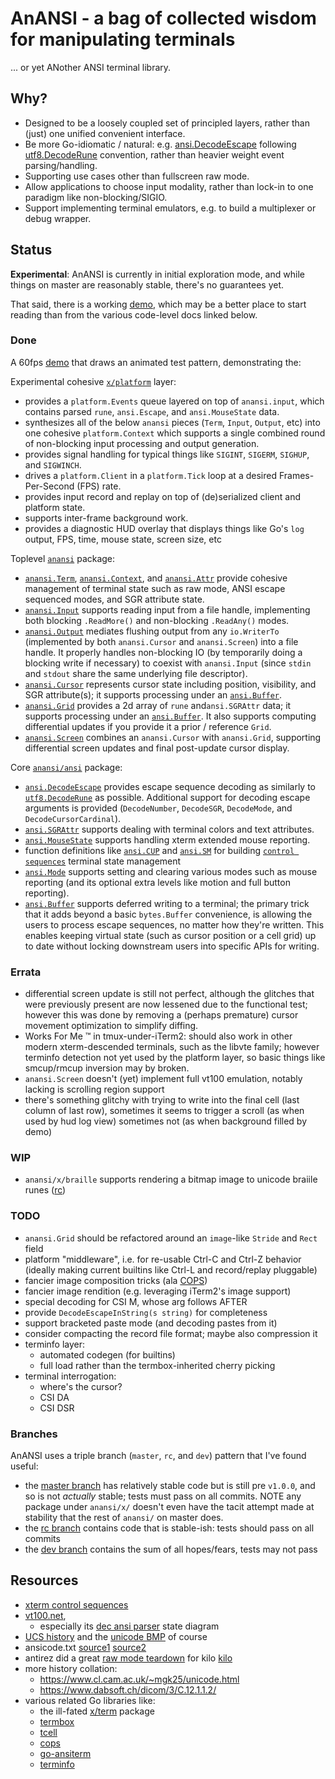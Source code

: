# AnANSI - a bag of collected wisdom for manipulating terminals

... or yet ANother ANSI terminal library.

## Why?

- Designed to be a loosely coupled set of principled layers, rather than (just)
  one unified convenient interface.
- Be more Go-idiomatic / natural: e.g.  [ansi.DecodeEscape][ansi_decode_escape]
  following [utf8.DecodeRune][decode_rune] convention, rather than heavier
  weight event parsing/handling.
- Supporting use cases other than fullscreen raw mode.
- Allow applications to choose input modality, rather than lock-in to one
  paradigm like non-blocking/SIGIO.
- Support implementing terminal emulators, e.g. to build a multiplexer or debug
  wrapper.

## Status

**Experimental**: AnANSI is currently in initial exploration mode, and while
things on master are reasonably stable, there's no guarantees yet.

That said, there is a working [demo][demo], which may be a better place to
start reading than from the various code-level docs linked below.

### Done

A 60fps [demo][demo] that draws an animated test pattern, demonstrating the:

Experimental cohesive [`x/platform`][platform_pkg] layer:
- provides a `platform.Events` queue layered on top of `anansi.input`, which
  contains parsed `rune`, `ansi.Escape`, and `ansi.MouseState` data.
- synthesizes all of the below `anansi` pieces (`Term`, `Input`, `Output`, etc)
  into one cohesive `platform.Context` which supports a single combined round
  of non-blocking input processing and output generation.
- provides signal handling for typical things like `SIGINT`, `SIGERM`,
  `SIGHUP`, and `SIGWINCH`.
- drives a `platform.Client` in a `platform.Tick` loop at a desired
  Frames-Per-Second (FPS) rate.
- provides input record and replay on top of (de)serialized client and platform
  state.
- supports inter-frame background work.
- provides a diagnostic HUD overlay that displays things like Go's `log`
  output, FPS, time, mouse state, screen size, etc

Toplevel [`anansi`][anansi_pkg] package:
- [`anansi.Term`][anansi_term], [`anansi.Context`][anansi_context], and
  [`anansi.Attr`][anansi_attr] provide cohesive management of terminal state
  such as raw mode, ANSI escape sequenced modes, and SGR attribute state.
- [`anansi.Input`][anansi_input] supports reading input from a file handle,
  implementing both blocking `.ReadMore()` and non-blocking `.ReadAny()` modes.
- [`anansi.Output`][anansi_output] mediates flushing output from any
  `io.WriterTo` (implemented by both `anansi.Cursor` and `anansi.Screen`) into
  a file handle.  It properly handles non-blocking IO (by temporarily doing a
  blocking write if necessary) to coexist with `anansi.Input` (since `stdin`
  and `stdout` share the same underlying file descriptor).
- [`anansi.Cursor`][anansi_cursor] represents cursor state including position,
  visibility, and SGR attribute(s); it supports processing under an
  [`ansi.Buffer`][ansi_buffer].
- [`anansi.Grid`][anansi_grid] provides a 2d array of `rune` and`ansi.SGRAttr`
  data; it supports processing under an [`ansi.Buffer`][ansi_buffer]. It also
  supports computing differential updates if you provide it a prior / reference
  `Grid`.
- [`anansi.Screen`][anansi_screen] combines an `anansi.Cursor` with
  `anansi.Grid`, supporting differential screen updates and final post-update
  cursor display.

Core [`anansi/ansi`][ansi_pkg] package:
- [`ansi.DecodeEscape`][ansi_decode_escape] provides escape sequence decoding
  as similarly to [`utf8.DecodeRune`][decode_rune] as possible. Additional
  support for decoding escape arguments is provided (`DecodeNumber`,
  `DecodeSGR`, `DecodeMode`, and `DecodeCursorCardinal`).
- [`ansi.SGRAttr`][ansi_sgr] supports dealing with terminal colors and text
  attributes.
- [`ansi.MouseState`][ansi_mousestate] supports handling xterm extended mouse
  reporting.
- function definitions like [`ansi.CUP`][ansi_cup] and [`ansi.SM`][ansi_sm] for
  building [`control sequences`][ansi_seq] terminal state management
- [`ansi.Mode`][ansi_mode] supports setting and clearing various modes such as
  mouse reporting (and its optional extra levels like motion and full button
  reporting).
- [`ansi.Buffer`][ansi_buffer] supports deferred writing to a terminal; the
  primary trick that it adds beyond a basic `bytes.Buffer` convenience, is
  allowing the users to process escape sequences, no matter how they're
  written. This enables keeping virtual state (such as cursor position or a
  cell grid) up to date without locking downstream users into specific APIs for
  writing.

### Errata

- differential screen update is still not perfect, although the glitches that
  were previously present are now lessened due to the functional test; however
  this was done by removing a (perhaps premature) cursor movement optimization
  to simplify diffing.
- Works For Me ™ in tmux-under-iTerm2: should also work in other modern
  xterm-descended terminals, such as the libvte family; however terminfo
  detection not yet used by the platform layer, so basic things like
  smcup/rmcup inversion may by broken.
- `anansi.Screen` doesn't (yet) implement full vt100 emulation, notably lacking
  is scrolling region support
- there's something glitchy with trying to write into the final cell (last
  column of last row), sometimes it seems to trigger a scroll (as when used by
  hud log view) sometimes not (as when background filled by demo)

### WIP

- `anansi/x/braille` supports rendering a bitmap image to unicode braiile runes ([rc][rc])

### TODO

- `anansi.Grid` should be refactored around an `image`-like `Stride` and `Rect` field
- platform "middleware", i.e. for re-usable Ctrl-C and Ctrl-Z behavior (ideally
  making current builtins like Ctrl-L and record/replay pluggable)
- fancier image composition tricks (ala [COPS][cops])
- fancier image rendition (e.g. leveraging iTerm2's image support)
- special decoding for CSI M, whose arg follows AFTER
- provide `DecodeEscapeInString(s string)` for completeness
- support bracketed paste mode (and decoding pastes from it)
- consider compacting the record file format; maybe also compression it
- terminfo layer:
  - automated codegen (for builtins)
  - full load rather than the termbox-inherited cherry picking
- terminal interrogation:
  - where's the cursor?
  - CSI DA
  - CSI DSR

### Branches

AnANSI uses a triple branch (`master`, `rc`, and `dev`) pattern that I've found
useful:
- the [master branch][master] has relatively stable code but is
  still pre `v1.0.0`, and so is not *actually* stable; tests must pass on all
  commits. NOTE any package under `anansi/x/` doesn't even have the tacit
  attempt made at stability that the rest of `anansi/` on master does.
- the [rc branch][rc] contains code that is stable-ish: tests should
  pass on all commits
- the [dev branch][dev] contains the sum of all hopes/fears, tests
  may not pass

## Resources

- [xterm control sequences][xterm_ctl]
- [vt100.net][vt100],
  - especially its [dec ansi parser][ansi_parser_sm] state diagram
- [UCS history][ucs] and the [unicode BMP][unicode_bmp] of course
- ansicode.txt [source1][tmux_ansicode] [source2][pdp10_ansicode]
- antirez did a great [raw mode teardown][kilo_rawmode] for kilo [kilo][kilo]
- more history collation:
  - https://www.cl.cam.ac.uk/~mgk25/unicode.html
  - https://www.dabsoft.ch/dicom/3/C.12.1.1.2/
- various related Go libraries like:
  - the ill-fated [x/term](https://github.com/golang/go/issues/13104) package
  - [termbox][termbox]
  - [tcell][tcell]
  - [cops][cops]
  - [go-ansiterm][go-ansiterm]
  - [terminfo][terminfo]

[platform_pkg]: https://godoc.org/github.com/jcorbin/anansi/x/platform
[anansi_pkg]: https://godoc.org/github.com/jcorbin/anansi
[ansi_pkg]: https://godoc.org/github.com/jcorbin/anansi/ansi

[anansi_attr]: https://godoc.org/github.com/jcorbin/anansi#Attr
[anansi_context]: https://godoc.org/github.com/jcorbin/anansi#Context
[anansi_cursor]: https://godoc.org/github.com/jcorbin/anansi#Cursor
[anansi_grid]: https://godoc.org/github.com/jcorbin/anansi#Grid
[anansi_input]: https://godoc.org/github.com/jcorbin/anansi#Input
[anansi_output]: https://godoc.org/github.com/jcorbin/anansi#Output
[anansi_screen]: https://godoc.org/github.com/jcorbin/anansi#Screen
[anansi_term]: https://godoc.org/github.com/jcorbin/anansi#Term
[ansi_buffer]: https://godoc.org/github.com/jcorbin/anansi/ansi#Buffer
[ansi_cup]: https://godoc.org/github.com/jcorbin/anansi/ansi#CUP
[ansi_decode_escape]: https://godoc.org/github.com/jcorbin/anansi/ansi#DecodeEscape
[ansi_mode]: https://godoc.org/github.com/jcorbin/anansi/ansi#Mode
[ansi_mousestate]: https://godoc.org/github.com/jcorbin/anansi/ansi#MouseState
[ansi_parser_sm]: https://www.vt100.net/emu/dec_ansi_parser
[ansi_seq]: https://godoc.org/github.com/jcorbin/anansi/ansi#Seq
[ansi_sgr]: https://godoc.org/github.com/jcorbin/anansi/ansi#SGRAttr
[ansi_sm]: https://godoc.org/github.com/jcorbin/anansi/ansi#SM

[cops]: https://github.com/kriskowal/cops
[decode_rune]: https://golang.org/pkg/unicode/utf8/#DecodeRune
[go-ansiterm]: https://github.com/Azure/go-ansiterm
[kilo]: https://github.com/antirez/kilo
[kilo_rawmode]: https://viewsourcecode.org/snaptoken/kilo/02.enteringRawMode.html
[pdp10_ansicode]: http://www.inwap.com/pdp10/ansicode.txt
[tcell]: https://github.com/gdamore/tcell
[termbox]: https://github.com/nsf/termbox-go
[terminfo]: https://github.com/xo/terminfo
[tmux_ansicode]: https://github.com/tmux/tmux/blob/master/tools/ansicode.txt
[ucs]: https://en.wikipedia.org/wiki/Universal_Coded_Character_Set
[unicode_bmp]: https://en.wikipedia.org/wiki/Plane_(Unicode)#Basic_Multilingual_Plane
[vt100]: https://www.vt100.net
[xterm_ctl]: http://invisible-island.net/xterm/ctlseqs/ctlseqs.html

[master]: ../../tree/master
[demo]: ../../tree/master/cmd/demo
[rc]: ../../tree/rc
[dev]: ../../tree/dev
